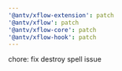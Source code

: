 ```yaml
---
'@antv/xflow-extension': patch
'@antv/xflow': patch
'@antv/xflow-core': patch
'@antv/xflow-hook': patch
---
```


chore: fix destroy spell issue
